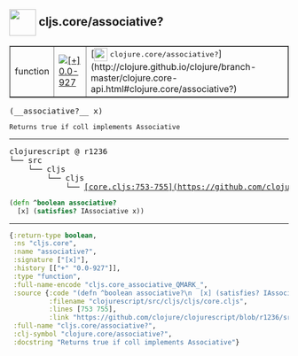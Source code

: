 ## <img width="48px" valign="middle" src="http://i.imgur.com/Hi20huC.png"> cljs.core/associative?

 <table border="1">
<tr>
<td>function</td>
<td><a href="https://github.com/cljsinfo/api-refs/tree/0.0-927"><img valign="middle" alt="[+] 0.0-927" src="https://img.shields.io/badge/+-0.0--927-lightgrey.svg"></a> </td>
<td>
[<img height="24px" valign="middle" src="http://i.imgur.com/1GjPKvB.png"> <samp>clojure.core/associative?</samp>](http://clojure.github.io/clojure/branch-master/clojure.core-api.html#clojure.core/associative?)
</td>
</tr>
</table>

 <samp>
(__associative?__ x)<br>
</samp>

```
Returns true if coll implements Associative
```

---

 <pre>
clojurescript @ r1236
└── src
    └── cljs
        └── cljs
            └── <ins>[core.cljs:753-755](https://github.com/clojure/clojurescript/blob/r1236/src/cljs/cljs/core.cljs#L753-L755)</ins>
</pre>

```clj
(defn ^boolean associative?
  [x] (satisfies? IAssociative x))
```


---

```clj
{:return-type boolean,
 :ns "cljs.core",
 :name "associative?",
 :signature ["[x]"],
 :history [["+" "0.0-927"]],
 :type "function",
 :full-name-encode "cljs.core_associative_QMARK_",
 :source {:code "(defn ^boolean associative?\n  [x] (satisfies? IAssociative x))",
          :filename "clojurescript/src/cljs/cljs/core.cljs",
          :lines [753 755],
          :link "https://github.com/clojure/clojurescript/blob/r1236/src/cljs/cljs/core.cljs#L753-L755"},
 :full-name "cljs.core/associative?",
 :clj-symbol "clojure.core/associative?",
 :docstring "Returns true if coll implements Associative"}

```
